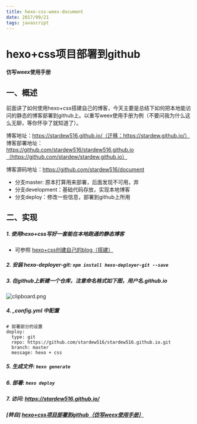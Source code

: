 ```yaml
---
title: hexo-css-weex-document
date: 2017/09/21
tags: javascript
---
```


# hexo+css项目部署到github #

#### 仿写weex使用手册 ####

## 一、概述
前面讲了如何使用hexo+css搭建自己的博客，今天主要是总结下如何把本地能访问的静态的博客部署到github上。以重写weex使用手册为例（不要问我为什么这么无聊，等你怀孕了就知道了）。

博客地址：https://stardew516.github.io/（迁移：https://stardew.github.io/）  
博客部署地址：  
https://github.com/stardew516/stardew516.github.io（https://github.com/stardew/stardew.github.io）

博客源码地址：https://github.com/stardew516/document
* 分支master: 原本打算用来部署，后面发现不可用，弃
* 分支development：基础代码存放，实现本地博客
* 分支deploy：修改一些信息，部署到github上所用

## 二、实现
##### 1. 使用hexo+css写好一套能在本地跑通的静态博客
* 可参照 [hexo+css创建自己的blog（搭建）](https://segmentfault.com/a/1190000011020260)

##### 2. 安装 hexo-deployer-git: `npm install hexo-deployer-git --save`

##### 3. 在github上新建一个仓库，注意命名格式如下图，用户名.github.io
![clipboard.png](https://segmentfault.com/img/bVVyqc)

##### 4. _config.yml 中配置
  ```
  # 部署部分的设置
  deploy:
    type: git
    repo: https://github.com/stardew516/stardew516.github.io.git
    branch: master
    message: hexo + css
  ```

##### 5. 生成文件: `hexo generate`

##### 6. 部署: `hexo deploy`

##### 7. 访问: https://stardew516.github.io/

##### [转自] [hexo+css项目部署到github（仿写weex使用手册）](https://segmentfault.com/a/1190000011294965)